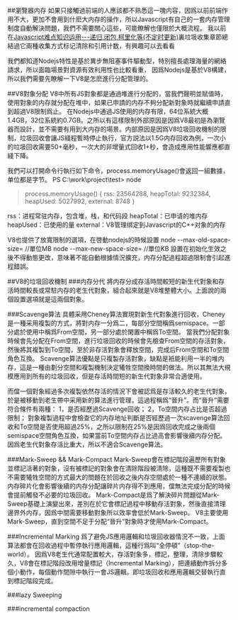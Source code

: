 ##瀏覽器内存
如果只接觸過前端的人應該都不熟悉這一塊内容，因爲以前前端作用不大，更加不會用到什麽大内存的操作，所以Javascript有自己的一套内存管理制度自動解決問題，我們不需要關心這些，可能瞭解也僅限於大概流程。
我以前在[Javascript难点知识运用---递归,闭包,柯里化等(不定时更新)](https://www.qdfuns.com/article/40831/c6ac1a16ad6d168e106a1c0916a6d7d9.html)裏垃圾收集章節總結過它兩種收集方式标记清除和引用计数，有興趣可以去看看

我們都知道Nodejs特性是基於異步無阻塞事件驅動型，特別擅長處理海量的網絡請求，所以面臨場景對資源有效利用性也比較看重，
因爲Nodejs是基於V8構建，所以我們需要先瞭解一下V8是怎麽進行分配管理的。

##V8對象分配
V8中所有JS對象都是通過堆進行分配的，當我們聲明並賦值時，使用對象的内存就分配在堆中，如果已申請的内存不夠分配新對象時就繼續申請直到超過V8限制爲止。
在Nodejs中通過JS使用的内存有限，64位系統大概1.4GB，32位系統約0.7GB。之所以有這樣限制外部原因是因爲V8最初是為瀏覽器而設計，並不需要有用到大内存的場景。内部原因是因爲V8垃圾回收機制的限制，垃圾回收會讓JS綫程暫時停止執行，官方説法以1.5G内存回收為例，一次小的垃圾回收需要50+毫秒，一次大的非增量式回收1+秒，會造成應用性能響應都直綫下降。

我們可以打開命令行執行如下命令，process.memoryUsage()會返回一組數據，单位都是字节。
PS C:\work\project\test> node
> process.memoryUsage()
{ rss: 23564288,
  heapTotal: 9232384,
  heapUsed: 5027992,
  external: 8748 }

rss：进程常驻内存，包含堆，栈，和代码段
heapTotal：已申请的堆内存
heapUsed：已使用的量
external：V8管理绑定到Javascript的C++对象的内存

V8也提供了放寬限制的選項，在啓動nodejs的時候設置
node --max-old-space-size=  //單位MB
node --max-new-space-size=  //單位KB
設置在初始化生效之後不得動態更改，意味著不能自動根據情況擴充，内存分配過程超過限制會引起進程錯誤。


##V8的垃圾回收機制
###内存分代
將内存分成存活時間較短的新生代對象和存活時間較長或常駐内存的老生代對象，組合起來就是V8堆整體大小。上面說的兩個設置選項就是這兩個對象。

###Scavenge算法
具體采用Cheney算法實現對新生代對象進行回收，Cheney是一種采用複製的方式，將對内存一分爲二，每部分空間稱爲semispace。一部分處於使用中稱爲From空間，另一部分處於閑置中稱爲To空間。
當我們分配對象時候會先分配在From空間，進行垃圾回收的時候會先檢查From空間的存活對象，然後將其複製到To空間，至於非存活對象會釋放空間，完成后From空間和To空間角色互換。
Scavenge算法優點是只複製存活對象，缺點是衹能利用一半的堆内存，這是一種由劃分空間和複製機制決定犧牲空間換時間的做法。所以其無法大規模應用到所有的垃圾回收，但是存活時間短的新生代對象非常合適使用。

而儅一個對象經過多次複製依然存活的情況下會被認爲是存活較久的老生代對象，於是被移動到老生帶中采用新的算法進行管理，這過程稱爲“晉升”。而“晉升”需要符合條件有兩種：
1，是否經歷過Scavenge回收；
2，To空間内存占比是否超過限制；
對象複製過程中會檢查它的内存地址判斷是否經歷過一次scavenge算法回收和To空間是否使用超過25%，之所以限制在25%是因爲回收完成之後兩個semispace空間角色互換，如果當前To空間内存占比過高會影響後續内存分配。
因爲老生代對象存活比重大，所以不適合Scavenge算法。


###Mark-Sweep && Mark-Compact
Mark-Sweep會在標記階段遍歷所有對象並標記活著的對象，沒有被標記的對象會在清除階段被清除，這種既不需要複製也不需要犧牲空間的方式最大的問題在於回收之後内存空間處於一種不連續的狀態。内存碎片化會影響後續的内存分配讓碎片内存得不到應用，儅無法完成分配的時候會提前觸發不必要的垃圾回收。
Mark-Compact是爲了解決碎片問題從Mark-Sweep基礎上演變出來，差別在於它會標記過程中移動存活對象，然後直接清理邊界外内存，因爲中間需要移動對象所以效率會低於Mark-Sweep。
V8主要使用Mark-Sweep，直到空間不足于分配“晉升”對象時才使用Mark-Compact。

###Incremental Marking
爲了避免JS應用邏輯和垃圾回收器情況不一致，上面算法都會在回收過程中暫停執行應用邏輯，這種行爲叫“全停頓”（stop-the-world）。
因爲V8老生代通常配置較大，存活對象多，標記，整理，清除步驟較久，V8會在標記階段改用增量標記（Incremental Marking），把連續動作拆分多個小動作，每個動作間隙中執行一會JS邏輯。即垃圾回收和應用邏輯交替執行直到標記階段完成。

###lazy Sweeping

###incremental compaction
